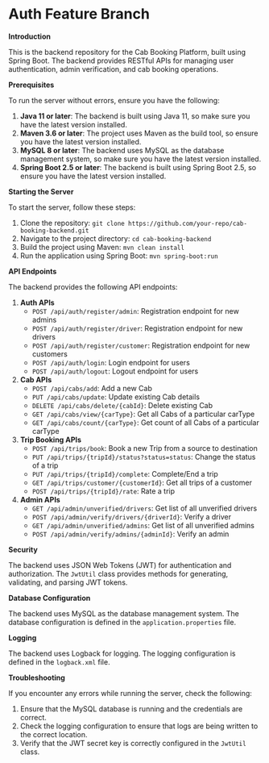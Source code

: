 # Auth Feature Branch

**Introduction**

This is the backend repository for the Cab Booking Platform, built using Spring Boot. The backend provides RESTful APIs for managing user authentication, admin verification, and cab booking operations.

**Prerequisites**

To run the server without errors, ensure you have the following:

1. **Java 11 or later**: The backend is built using Java 11, so make sure you have the latest version installed.
2. **Maven 3.6 or later**: The project uses Maven as the build tool, so ensure you have the latest version installed.
3. **MySQL 8 or later**: The backend uses MySQL as the database management system, so make sure you have the latest version installed.
4. **Spring Boot 2.5 or later**: The backend is built using Spring Boot 2.5, so ensure you have the latest version installed.

**Starting the Server**

To start the server, follow these steps:

1. Clone the repository: `git clone https://github.com/your-repo/cab-booking-backend.git`
2. Navigate to the project directory: `cd cab-booking-backend`
3. Build the project using Maven: `mvn clean install`
4. Run the application using Spring Boot: `mvn spring-boot:run`

**API Endpoints**

The backend provides the following API endpoints:

1. **Auth APIs**
   - `POST /api/auth/register/admin`: Registration endpoint for new admins
   - `POST /api/auth/register/driver`: Registration endpoint for new drivers
   - `POST /api/auth/register/customer`: Registration endpoint for new customers
   - `POST /api/auth/login`: Login endpoint for users
   - `POST /api/auth/logout`: Logout endpoint for users
2. **Cab APIs**
   - `POST /api/cabs/add`: Add a new Cab
   - `PUT /api/cabs/update`: Update existing Cab details
   - `DELETE /api/cabs/delete/{cabId}`: Delete existing Cab
   - `GET /api/cabs/view/{carType}`: Get all Cabs of a particular carType
   - `GET /api/cabs/count/{carType}`: Get count of all Cabs of a particular carType
3. **Trip Booking APIs**
   - `POST /api/trips/book`: Book a new Trip from a source to destination
   - `PUT /api/trips/{tripId}/status?status=status`: Change the status of a trip
   - `PUT /api/trips/{tripId}/complete`: Complete/End a trip
   - `GET /api/trips/customer/{customerId}`: Get all trips of a customer
   - `POST /api/trips/{tripId}/rate`: Rate a trip
4. **Admin APIs**
   - `GET /api/admin/unverified/drivers`: Get list of all unverified drivers
   - `POST /api/admin/verify/drivers/{driverId}`: Verify a driver
   - `GET /api/admin/unverified/admins`: Get list of all unverified admins
   - `POST /api/admin/verify/admins/{adminId}`: Verify an admin

**Security**

The backend uses JSON Web Tokens (JWT) for authentication and authorization. The `JwtUtil` class provides methods for generating, validating, and parsing JWT tokens.

**Database Configuration**

The backend uses MySQL as the database management system. The database configuration is defined in the `application.properties` file.

**Logging**

The backend uses Logback for logging. The logging configuration is defined in the `logback.xml` file.

**Troubleshooting**

If you encounter any errors while running the server, check the following:

1. Ensure that the MySQL database is running and the credentials are correct.
2. Check the logging configuration to ensure that logs are being written to the correct location.
3. Verify that the JWT secret key is correctly configured in the `JwtUtil` class.
